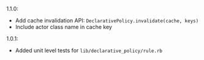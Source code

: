1.1.0:

- Add cache invalidation API: `DeclarativePolicy.invalidate(cache, keys)`
- Include actor class name in cache key

1.0.1:

- Added unit level tests for `lib/declarative_policy/rule.rb`
